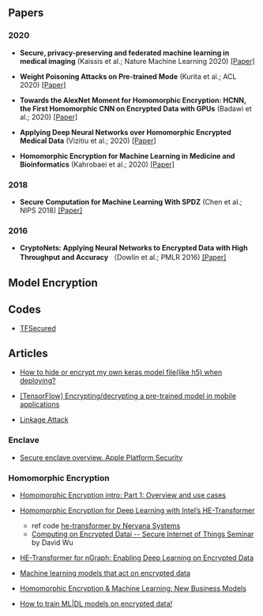 
## Papers

### 2020

* **Secure, privacy-preserving and federated machine learning in medical imaging** (Kaissis et al.; Nature Machine Learning 2020) [[Paper]](https://www.nature.com/articles/s42256-020-0186-1.pdf)

* **Weight Poisoning Attacks on Pre-trained Mode** (Kurita et al.; ACL 2020) [[Paper]](https://arxiv.org/pdf/2004.06660.pdf)

* **Towards the AlexNet Moment for Homomorphic Encryption: HCNN, the First Homomorphic CNN on Encrypted Data with
GPUs** (Badawi et al.; 2020) [[Paper]](https://eprint.iacr.org/2018/1056.pdf)
  

* **Applying Deep Neural Networks over Homomorphic Encrypted Medical Data** (Vizitiu et al.; 2020) [[Paper]](https://downloads.hindawi.com/journals/cmmm/2020/3910250.pdf)

* **Homomorphic Encryption for Machine Learning in Medicine and Bioinformatics** (Kahrobaei et al.; 2020) [[Paper]](https://eprints.whiterose.ac.uk/151333/7/main.pdf)

### 2018

* **Secure Computation for Machine Learning With SPDZ** (Chen et al.; NIPS 2018) [[Paper]](https://arxiv.org/pdf/1901.00329.pdf)

### 2016

* **CryptoNets: Applying Neural Networks to Encrypted Data with High Throughput and Accuracy** （Dowlin et al.; PMLR 2016) [[Paper]](http://proceedings.mlr.press/v48/gilad-bachrach16.pdf)

## Model Encryption

## Codes

* [TFSecured](https://github.com/dneprDroid/TFSecured)

## Articles

* [How to hide or encrypt my own keras model file(like h5) when deploying?](https://stackoverflow.com/questions/61245326/how-to-hide-or-encrypt-my-own-keras-model-filelike-h5-when-deploying)
  
* [[TensorFlow] Encrypting/decrypting a pre-trained model in mobile applications](https://medium.com/@ovechko.056/tensorflow-pretrained-model-encryption-decryption-in-mobile-apps-e3e95209716a)

* [Linkage Attack](https://www.privitar.com/glossary/linkage-attack/)


### Enclave

* [Secure enclave overview. Apple Platform Security](https://support.apple.com/guide/security/secure-enclave-sec59b0b31ff/web)

### Homomorphic Encryption

* [Homomorphic Encryption intro: Part 1: Overview and use cases](https://towardsdatascience.com/homomorphic-encryption-intro-part-1-overview-and-use-cases-a601adcff06c)

* [Homomorphic Encryption for Deep Learning with Intel’s HE-Transformer](https://blog.ml6.eu/homomorphic-encryption-for-deep-learning-with-intels-he-transformer-3bf9ec25a43a)
  * ref code [he-transformer by Nervana Systems](https://github.com/NervanaSystems/he-transformer/tree/master/examples)
  * [Computing on Encrypted Datai -- Secure Internet of Things Seminar](https://www.cs.utexas.edu/~dwu4/talks/SIoTSeminar0115.pdf) by David Wu
    
* [HE-Transformer for nGraph: Enabling Deep Learning on Encrypted Data](https://www.intel.com/content/www/us/en/artificial-intelligence/posts/he-transformer-for-ngraph-enabling-deep-learning-on-encrypted-data.html)  

* [Machine learning models that act on encrypted data](https://www.amazon.science/blog/machine-learning-models-that-act-on-encrypted-data)

* [Homomorphic Encryption & Machine Learning: New Business Models](https://towardsdatascience.com/homomorphic-encryption-machine-learning-new-business-models-2ba6a4f185d)

* [How to train ML|DL models on encrypted data!](https://medium.com/@rishabhkumar140999/how-to-train-ml-dl-models-on-encrypted-data-1005f3101f67)
